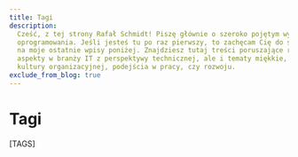 ```yaml
---
title: Tagi
description:
  Cześć, z tej strony Rafał Schmidt! Piszę głównie o szeroko pojętym wytwarzaniu
  oprogramowania. Jeśli jesteś tu po raz pierwszy, to zachęcam Cię do spojrzenia
  na moje ostatnie wpisy poniżej. Znajdziesz tutaj treści poruszające różne
  aspekty w branży IT z perspektywy technicznej, ale i tematy miękkie, bliższe
  kultury organizacyjnej, podejścia w pracy, czy rozwoju.
exclude_from_blog: true
---
```


# Tagi

[TAGS]
